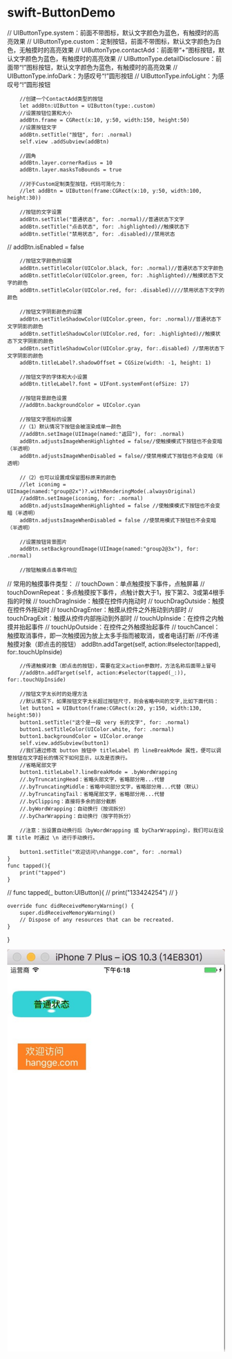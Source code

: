 # swift-ButtonDemo

//        UIButtonType.system：前面不带图标，默认文字颜色为蓝色，有触摸时的高亮效果
//        UIButtonType.custom：定制按钮，前面不带图标，默认文字颜色为白色，无触摸时的高亮效果
//        UIButtonType.contactAdd：前面带“+”图标按钮，默认文字颜色为蓝色，有触摸时的高亮效果
//        UIButtonType.detailDisclosure：前面带“!”图标按钮，默认文字颜色为蓝色，有触摸时的高亮效果
//        UIButtonType.infoDark：为感叹号“!”圆形按钮
//        UIButtonType.infoLight：为感叹号“!”圆形按钮
        
        //创建一个ContactAdd类型的按钮
        let addBtn:UIButton = UIButton(type:.custom)
        //设置按钮位置和大小
        addBtn.frame = CGRect(x:10, y:50, width:150, height:50)
        //设置按钮文字
        addBtn.setTitle("按钮", for: .normal)
        self.view .addSubview(addBtn)
        
        //圆角
        addBtn.layer.cornerRadius = 10
        addBtn.layer.masksToBounds = true
        
        //对于Custom定制类型按钮，代码可简化为：
        //let addBtn = UIButton(frame:CGRect(x:10, y:50, width:100, height:30))
        
        //按钮的文字设置
        addBtn.setTitle("普通状态", for: .normal)//普通状态下文字
        addBtn.setTitle("点击状态", for: .highlighted)//触摸状态下
        addBtn.setTitle("禁用状态", for: .disabled)//禁用状态
//        addBtn.isEnabled = false
        
        //按钮文字颜色的设置
        addBtn.setTitleColor(UIColor.black, for: .normal)//普通状态下文字颜色
        addBtn.setTitleColor(UIColor.green, for: .highlighted)//触摸状态下文字的颜色
        addBtn.setTitleColor(UIColor.red, for: .disabled)////禁用状态下文字的颜色
        
        //按钮文字阴影颜色的设置
        addBtn.setTitleShadowColor(UIColor.green, for: .normal)//普通状态下文字阴影的颜色
        addBtn.setTitleShadowColor(UIColor.red, for: .highlighted)//触摸状态下文字阴影的颜色
        addBtn.setTitleShadowColor(UIColor.gray, for:.disabled) //禁用状态下文字阴影的颜色
        addBtn.titleLabel?.shadowOffset = CGSize(width: -1, height: 1)
        
        //按钮文字的字体和大小设置
        addBtn.titleLabel?.font = UIFont.systemFont(ofSize: 17)
        
        //按钮背景颜色设置
        //addBtn.backgroundColor = UIColor.cyan
        
        //按钮文字图标的设置
        //（1）默认情况下按钮会被渲染成单一颜色
        //addBtn.setImage(UIImage(named:"返回"), for: .normal)
        addBtn.adjustsImageWhenHighlighted = false//使触摸模式下按钮也不会变暗（半透明）
        addBtn.adjustsImageWhenDisabled = false//使禁用模式下按钮也不会变暗（半透明）
        
        //（2）也可以设置成保留图标原来的颜色
        //let iconimg = UIImage(named:"group@2x")?.withRenderingMode(.alwaysOriginal)
        //addBtn.setImage(iconimg, for: .normal)
        addBtn.adjustsImageWhenHighlighted = false //使触摸模式下按钮也不会变暗（半透明）
        addBtn.adjustsImageWhenDisabled = false //使禁用模式下按钮也不会变暗（半透明）
        
        //设置按钮背景图片
        addBtn.setBackgroundImage(UIImage(named:"group2@3x"), for: .normal)
        
        //按钮触摸点击事件响应
//        常用的触摸事件类型：
//        touchDown：单点触摸按下事件，点触屏幕
//        touchDownRepeat：多点触摸按下事件，点触计数大于1，按下第2、3或第4根手指的时候
//        touchDragInside：触摸在控件内拖动时
//        touchDragOutside：触摸在控件外拖动时
//        touchDragEnter：触摸从控件之外拖动到内部时
//        touchDragExit：触摸从控件内部拖动到外部时
//        touchUpInside：在控件之内触摸并抬起事件
//        touchUpOutside：在控件之外触摸抬起事件
//        touchCancel：触摸取消事件，即一次触摸因为放上太多手指而被取消，或者电话打断
        //不传递触摸对象（即点击的按钮）
        addBtn.addTarget(self, action:#selector(tapped), for:.touchUpInside)

        //传递触摸对象（即点击的按钮），需要在定义action参数时，方法名称后面带上冒号
        //addBtn.addTarget(self, action:#selector(tapped(_:)), for:.touchUpInside)
        
        //按钮文字太长时的处理方法
        //默认情况下，如果按钮文字太长超过按钮尺寸，则会省略中间的文字,比如下面代码：
        let button1 = UIButton(frame:CGRect(x:20, y:150, width:130, height:50))
        button1.setTitle("这个是一段 very 长的文字", for: .normal)
        button1.setTitleColor(UIColor.white, for: .normal)
        button1.backgroundColor = UIColor.orange
        self.view.addSubview(button1)
        //我们通过修改 button 按钮中 titleLabel 的 lineBreakMode 属性，便可以调整按钮在文字超长的情况下如何显示，以及是否换行。
        //省略尾部文字
        button1.titleLabel?.lineBreakMode = .byWordWrapping
        //.byTruncatingHead：省略头部文字，省略部分用...代替
        //.byTruncatingMiddle：省略中间部分文字，省略部分用...代替（默认）
        //.byTruncatingTail：省略尾部文字，省略部分用...代替
        //.byClipping：直接将多余的部分截断
        //.byWordWrapping：自动换行（按词拆分）
        //.byCharWrapping：自动换行（按字符拆分）
        
        //注意：当设置自动换行后（byWordWrapping 或 byCharWrapping），我们可以在设置 title 时通过 \n 进行手动换行。
        
        button1.setTitle("欢迎访问\nhangge.com", for: .normal)  
    }
    func tapped(){
        print("tapped")
    }
    
//    func tapped(_ button:UIButton){
//        print("133424254")
//    }
    
    override func didReceiveMemoryWarning() {
        super.didReceiveMemoryWarning()
        // Dispose of any resources that can be recreated.
    }
}





![](https://github.com/jixiang0903/swift-ButtonDemo/blob/master/WechatIMG60.jpeg)
